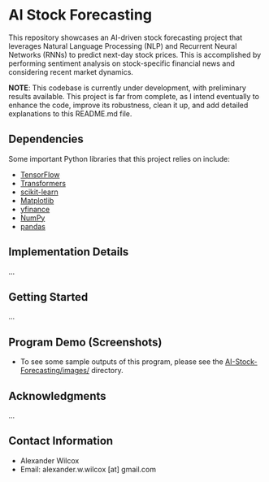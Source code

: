 # AI Stock Forecasting

This repository showcases an AI-driven stock forecasting project that leverages Natural Language Processing (NLP) and Recurrent Neural Networks (RNNs) to predict next-day stock prices. This is accomplished by performing sentiment analysis on stock-specific financial news and considering recent market dynamics.

**NOTE**: This codebase is currently under development, with preliminary results available. This project is far from complete, as I intend eventually to enhance the code, improve its robustness, clean it up, and add detailed explanations to this README.md file.

## Dependencies

Some important Python libraries that this project relies on include:

- [TensorFlow](https://www.tensorflow.org/api_docs)
- [Transformers](https://huggingface.co/docs/transformers/index)
- [scikit-learn](https://scikit-learn.org/stable/)
- [Matplotlib](https://matplotlib.org/stable/index.html)
- [yfinance](https://pypi.org/project/yfinance/)
- [NumPy](https://numpy.org/doc/)
- [pandas](https://pandas.pydata.org/docs/)

## Implementation Details

...

## Getting Started

...

## Program Demo (Screenshots)

- To see some sample outputs of this program, please see the [AI-Stock-Forecasting/images/](https://github.com/alex-w-99/AI-Stock-Forecasting/tree/main/images) directory.

## Acknowledgments

...

## Contact Information

- Alexander Wilcox
- Email: alexander.w.wilcox [at] gmail.com
